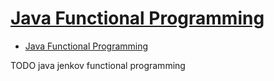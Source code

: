 # [Java Functional Programming](http://tutorials.jenkov.com/java-functional-programming/index.html)

- [Java Functional Programming](#java-functional-programming)













TODO java jenkov functional programming
